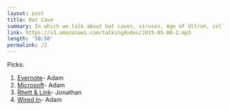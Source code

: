 ```yaml
---
layout: post
title: Bat Cave
summary: In which we talk about bat caves, viruses, Age of Ultron, cell phone laws, etc.
link: https://s3.amazonaws.com/talkingdudes/2015-05-08-2.mp3
length: '58:50'
permalink: /2
---
```


Picks:

1. [Evernote](https://evernote.com/)- Adam
1. [Microsoft](http://www.microsoft.com/)- Adam
1. [Rhett & Link](http://rhettandlink.com/)- Jonathan
1. [Wired In](http://wearewired.in/)- Adam
